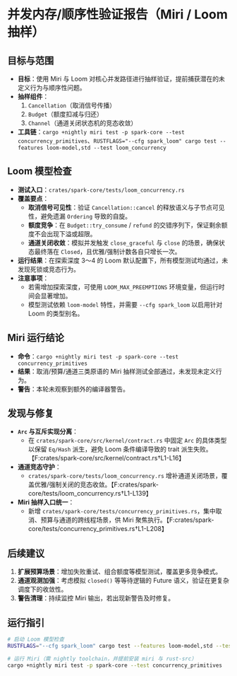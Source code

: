# 并发内存/顺序性验证报告（Miri / Loom 抽样）

## 目标与范围
- **目标**：使用 Miri 与 Loom 对核心并发路径进行抽样验证，提前捕获潜在的未定义行为与顺序性问题。
- **抽样组件**：
  1. `Cancellation`（取消信号传播）
  2. `Budget`（额度扣减与归还）
  3. `Channel`（通道关闭状态机的竞态收敛）
- **工具链**：`cargo +nightly miri test -p spark-core --test concurrency_primitives`、`RUSTFLAGS="--cfg spark_loom" cargo test --features loom-model,std --test loom_concurrency`

## Loom 模型检查
- **测试入口**：`crates/spark-core/tests/loom_concurrency.rs`
- **覆盖要点**：
  - **取消信号可见性**：验证 `Cancellation::cancel` 的释放语义与子节点可见性，避免遗漏 `Ordering` 导致的自旋。
  - **额度竞争**：在 `Budget::try_consume` / `refund` 的交错序列下，保证剩余额度不会出现下溢或超限。
  - **通道关闭收敛**：模拟并发触发 `close_graceful` 与 `close` 的场景，确保状态最终落在 `Closed`，且优雅/强制计数各自只增长一次。
- **运行结果**：在探索深度 3～4 的 Loom 默认配置下，所有模型测试均通过，未发现死锁或竞态行为。
- **注意事项**：
  - 若需增加探索深度，可使用 `LOOM_MAX_PREEMPTIONS` 环境变量，但运行时间会显著增加。
  - 模型测试依赖 `loom-model` 特性，并需要 `--cfg spark_loom` 以启用针对 Loom 的类型别名。

## Miri 运行结论
- **命令**：`cargo +nightly miri test -p spark-core --test concurrency_primitives`
- **结果**：取消/预算/通道三类原语的 Miri 抽样测试全部通过，未发现未定义行为。
- **警告**：本轮未观察到额外的编译器警告。

## 发现与修复
- **`Arc` 与互斥实现分离**：
  - 在 `crates/spark-core/src/kernel/contract.rs` 中固定 `Arc` 的具体类型以保留 `Eq/Hash` 派生，避免 Loom 条件编译导致的 trait 派生失败。【F:crates/spark-core/src/kernel/contract.rs†L1-L16】
- **通道竞态守护**：
  - `crates/spark-core/tests/loom_concurrency.rs` 增补通道关闭场景，覆盖优雅/强制关闭的竞态收敛。【F:crates/spark-core/tests/loom_concurrency.rs†L1-L139】
- **Miri 抽样入口统一**：
  - 新增 `crates/spark-core/tests/concurrency_primitives.rs`，集中取消、预算与通道的跨线程场景，供 Miri 聚焦执行。【F:crates/spark-core/tests/concurrency_primitives.rs†L1-L208】

## 后续建议
1. **扩展预算场景**：增加失败重试、组合额度等模型测试，覆盖更多竞争模式。
2. **通道观测加强**：考虑模拟 `closed()` 等等待逻辑的 Future 语义，验证在更复杂调度下的收敛性。
3. **警告清理**：持续监控 Miri 输出，若出现新警告及时修复。

## 运行指引
```bash
# 启动 Loom 模型检查
RUSTFLAGS="--cfg spark_loom" cargo test --features loom-model,std --test loom_concurrency

# 运行 Miri（需 nightly toolchain，并提前安装 miri 与 rust-src）
cargo +nightly miri test -p spark-core --test concurrency_primitives
```
